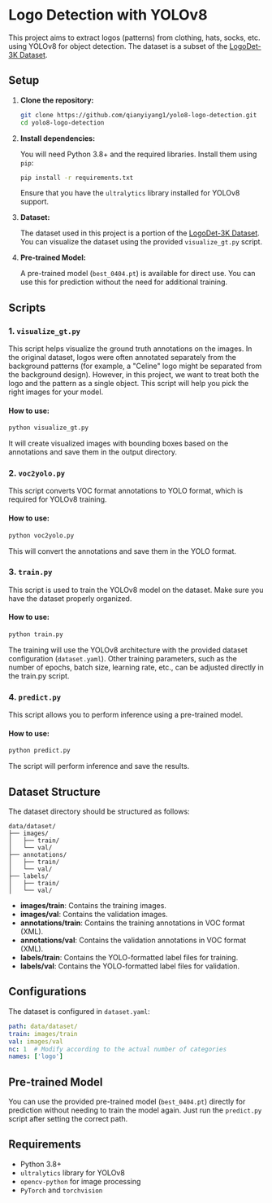 
# Logo Detection with YOLOv8

This project aims to extract logos (patterns) from clothing, hats, socks, etc. using YOLOv8 for object detection. The dataset is a subset of the [LogoDet-3K Dataset](https://github.com/Wangjing1551/LogoDet-3K-Dataset?tab=readme-ov-file).

## Setup

1. **Clone the repository:**

   ```bash
   git clone https://github.com/qianyiyang1/yolo8-logo-detection.git
   cd yolo8-logo-detection
   ```

2. **Install dependencies:**

   You will need Python 3.8+ and the required libraries. Install them using `pip`:

   ```bash
   pip install -r requirements.txt
   ```

   Ensure that you have the `ultralytics` library installed for YOLOv8 support.

3. **Dataset:**

   The dataset used in this project is a portion of the [LogoDet-3K Dataset](https://github.com/Wangjing1551/LogoDet-3K-Dataset?tab=readme-ov-file). You can visualize the dataset using the provided `visualize_gt.py` script.

4. **Pre-trained Model:**

   A pre-trained model (`best_0404.pt`) is available for direct use. You can use this for prediction without the need for additional training.

## Scripts

### 1. `visualize_gt.py`

This script helps visualize the ground truth annotations on the images. In the original dataset, logos were often annotated separately from the background patterns (for example, a "Celine" logo might be separated from the background design). However, in this project, we want to treat both the logo and the pattern as a single object. This script will help  you pick the right images for your model.

#### How to use:

```bash
python visualize_gt.py
```

It will create visualized images with bounding boxes based on the annotations and save them in the output directory.

### 2. `voc2yolo.py`

This script converts VOC format annotations to YOLO format, which is required for YOLOv8 training.

#### How to use:

```bash
python voc2yolo.py
```

This will convert the annotations and save them in the YOLO format.

### 3. `train.py`

This script is used to train the YOLOv8 model on the dataset. Make sure you have the dataset properly organized.

#### How to use:

```bash
python train.py
```

The training will use the YOLOv8 architecture with the provided dataset configuration (`dataset.yaml`). Other training parameters, such as the number of epochs, batch size, learning rate, etc., can be adjusted directly in the train.py script.

### 4. `predict.py`

This script allows you to perform inference using a pre-trained model.

#### How to use:

```bash
python predict.py
```

The script will perform inference and save the results.

## Dataset Structure

The dataset directory should be structured as follows:

```
data/dataset/
├── images/
│   ├── train/
│   └── val/
├── annotations/
│   ├── train/
│   └── val/
├── labels/
│   ├── train/
│   └── val/
```

- **images/train**: Contains the training images.
- **images/val**: Contains the validation images.
- **annotations/train**: Contains the training annotations in VOC format (XML).
- **annotations/val**: Contains the validation annotations in VOC format (XML).
- **labels/train**: Contains the YOLO-formatted label files for training.
- **labels/val**: Contains the YOLO-formatted label files for validation.

## Configurations

The dataset is configured in `dataset.yaml`:

```yaml
path: data/dataset/
train: images/train
val: images/val
nc: 1  # Modify according to the actual number of categories
names: ['logo']
```

## Pre-trained Model

You can use the provided pre-trained model (`best_0404.pt`) directly for prediction without needing to train the model again. Just run the `predict.py` script after setting the correct path.

## Requirements

- Python 3.8+
- `ultralytics` library for YOLOv8
- `opencv-python` for image processing
- `PyTorch` and `torchvision`

